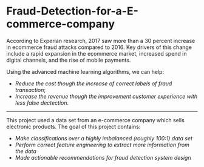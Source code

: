 # Fraud-Detection-for-a-E-commerce-company

According to Experian research, 2017 saw more than a 30 percent increase in ecommerce fraud attacks compared to 2016. Key drivers of this change include a rapid expansion in the ecommerce market, increased spend in digital channels, and the rise of mobile payments. 

Using the advanced machine learning algorithms, we can help:
* _Reduce the cost though the increase of correct labels of fraud transaction_; 
* _Increase the revenue though the improvement customer experience with less false dectection_.
---------------------------------
This project used a data set from an e-commerce company which sells electronic products.
The goal of this project contains:
* _Make classifications over a highly imbalanced (roughly 100:1) data set_
* _Perform correct feature engineering to extract more information from the data_
* _Made actionable recommendations for fraud detection system design_
